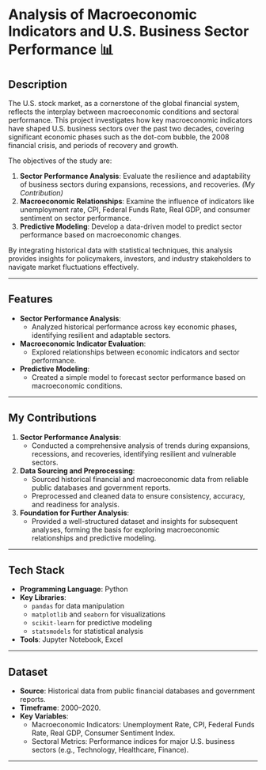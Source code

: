 # Analysis of Macroeconomic Indicators and U.S. Business Sector Performance 📊

## Description
The U.S. stock market, as a cornerstone of the global financial system, reflects the interplay between macroeconomic conditions and sectoral performance. This project investigates how key macroeconomic indicators have shaped U.S. business sectors over the past two decades, covering significant economic phases such as the dot-com bubble, the 2008 financial crisis, and periods of recovery and growth.

The objectives of the study are:
1. **Sector Performance Analysis**: Evaluate the resilience and adaptability of business sectors during expansions, recessions, and recoveries. *(My Contribution)*  
2. **Macroeconomic Relationships**: Examine the influence of indicators like unemployment rate, CPI, Federal Funds Rate, Real GDP, and consumer sentiment on sector performance.  
3. **Predictive Modeling**: Develop a data-driven model to predict sector performance based on macroeconomic changes.

By integrating historical data with statistical techniques, this analysis provides insights for policymakers, investors, and industry stakeholders to navigate market fluctuations effectively.

---

## Features
- **Sector Performance Analysis**:
  - Analyzed historical performance across key economic phases, identifying resilient and adaptable sectors.
- **Macroeconomic Indicator Evaluation**:
  - Explored relationships between economic indicators and sector performance.
- **Predictive Modeling**:
  - Created a simple model to forecast sector performance based on macroeconomic conditions.

---

## My Contributions
1. **Sector Performance Analysis**:
   - Conducted a comprehensive analysis of trends during expansions, recessions, and recoveries, identifying resilient and vulnerable sectors.
2. **Data Sourcing and Preprocessing**:
   - Sourced historical financial and macroeconomic data from reliable public databases and government reports.
   - Preprocessed and cleaned data to ensure consistency, accuracy, and readiness for analysis.
3. **Foundation for Further Analysis**:
   - Provided a well-structured dataset and insights for subsequent analyses, forming the basis for exploring macroeconomic relationships and predictive modeling.

---

## Tech Stack
- **Programming Language**: Python
- **Key Libraries**:
  - `pandas` for data manipulation
  - `matplotlib` and `seaborn` for visualizations
  - `scikit-learn` for predictive modeling
  - `statsmodels` for statistical analysis
- **Tools**: Jupyter Notebook, Excel

---

## Dataset
- **Source**: Historical data from public financial databases and government reports.
- **Timeframe**: 2000–2020.
- **Key Variables**:
  - Macroeconomic Indicators: Unemployment Rate, CPI, Federal Funds Rate, Real GDP, Consumer Sentiment Index.
  - Sectoral Metrics: Performance indices for major U.S. business sectors (e.g., Technology, Healthcare, Finance).

---

